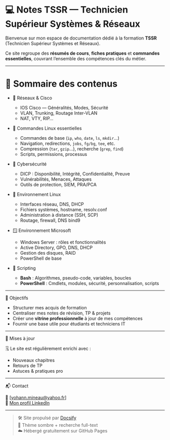 # 💻 Notes TSSR — Technicien Supérieur Systèmes & Réseaux

Bienvenue sur mon espace de documentation dédié à la formation **TSSR** (Technicien Supérieur Systèmes et Réseaux).

Ce site regroupe des **résumés de cours**, **fiches pratiques** et **commandes essentielles**, couvrant l’ensemble des compétences clés du métier.

---

# 🧭 Sommaire des contenus

 - 📡 Réseaux & Cisco
	 - IOS Cisco — Généralités, Modes, Sécurité
	 - VLAN, Trunking, Routage Inter-VLAN
	 - NAT, VTY, RIP…

- 🐧 Commandes Linux essentielles
	- Commandes de base (`ip`, `who`, `date`, `ls`, `mkdir`…)
	- Navigation, redirections, `jobs`, `fg/bg`, `tee`, etc.
	- Compression (`tar`, `gzip`…), recherche (`grep`, `find`)
	- Scripts, permissions, processus

- 🔐 Cybersécurité
	- DICP : Disponibilité, Intégrité, Confidentialité, Preuve
	- Vulnérabilités, Menaces, Attaques
	- Outils de protection, SIEM, PRA/PCA

- 🐧 Environnement Linux
	- Interfaces réseau, DNS, DHCP
	- Fichiers systèmes, hostname, resolv.conf
	- Administration à distance (SSH, SCP)
	- Routage, firewall, DNS bind9

 - 🪟 Environnement Microsoft
	 - Windows Server : rôles et fonctionnalités
	 - Active Directory, GPO, DNS, DHCP
	 - Gestion des disques, RAID
	 - PowerShell de base

- 📜 Scripting
	- **Bash** : Algorithmes, pseudo-code, variables, boucles
	- **PowerShell** : Cmdlets, modules, sécurité, personnalisation, scripts

---

🎯 Objectifs

- Structurer mes acquis de formation
- Centraliser mes notes de révision, TP & projets
- Créer une **vitrine professionnelle** à jour de mes compétences
- Fournir une base utile pour étudiants et techniciens IT

---

🔄 Mises à jour

🗓️ Le site est régulièrement enrichi avec :
- Nouveaux chapitres
- Retours de TP
- Astuces & pratiques pro

---

📬 Contact

📧 [yohann.mineau@yahoo.fr]  
💼 [Mon profil LinkedIn](https://www.linkedin.com/in/ymn/)

---

> 🛠️ Site propulsé par [Docsify](https://docsify.js.org)  
> 🎨 Thème sombre + recherche full-text  
> ☁️ Hébergé gratuitement sur GitHub Pages
